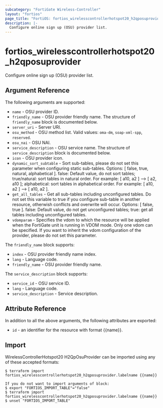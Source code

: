 ```yaml
---
subcategory: "FortiGate Wireless-Controller"
layout: "fortios"
page_title: "FortiOS: fortios_wirelesscontrollerhotspot20_h2qposuprovider"
description: |-
  Configure online sign up (OSU) provider list.
---
```


# fortios_wirelesscontrollerhotspot20_h2qposuprovider
Configure online sign up (OSU) provider list.

## Argument Reference

The following arguments are supported:

* `name` - OSU provider ID.
* `friendly_name` - OSU provider friendly name. The structure of `friendly_name` block is documented below.
* `server_uri` - Server URI.
* `osu_method` - OSU method list. Valid values: `oma-dm`, `soap-xml-spp`, `reserved`.
* `osu_nai` - OSU NAI.
* `service_description` - OSU service name. The structure of `service_description` block is documented below.
* `icon` - OSU provider icon.
* `dynamic_sort_subtable` - Sort sub-tables, please do not set this parameter when configuring static sub-tables. Options: [ false, true, natural, alphabetical ]. false: Default value, do not sort tables; true/natural: sort tables in natural order. For example: [ a10, a2 ] --> [ a2, a10 ]; alphabetical: sort tables in alphabetical order. For example: [ a10, a2 ] --> [ a10, a2 ].
* `get_all_tables` - Get all sub-tables including unconfigured tables. Do not set this variable to true if you configure sub-table in another resource, otherwish conflicts and overwrite will occur. Options: [ false, true ]. false: Default value, do not get unconfigured tables; true: get all tables including unconfigured tables. 
* `vdomparam` - Specifies the vdom to which the resource will be applied when the FortiGate unit is running in VDOM mode. Only one vdom can be specified. If you want to inherit the vdom configuration of the provider, please do not set this parameter.

The `friendly_name` block supports:

* `index` - OSU provider friendly name index.
* `lang` - Language code.
* `friendly_name` - OSU provider friendly name.

The `service_description` block supports:

* `service_id` - OSU service ID.
* `lang` - Language code.
* `service_description` - Service description.


## Attribute Reference

In addition to all the above arguments, the following attributes are exported:
* `id` - an identifier for the resource with format {{name}}.

## Import

WirelessControllerHotspot20 H2QpOsuProvider can be imported using any of these accepted formats:
```
$ terraform import fortios_wirelesscontrollerhotspot20_h2qposuprovider.labelname {{name}}

If you do not want to import arguments of block:
$ export "FORTIOS_IMPORT_TABLE"="false"
$ terraform import fortios_wirelesscontrollerhotspot20_h2qposuprovider.labelname {{name}}
$ unset "FORTIOS_IMPORT_TABLE"
```
